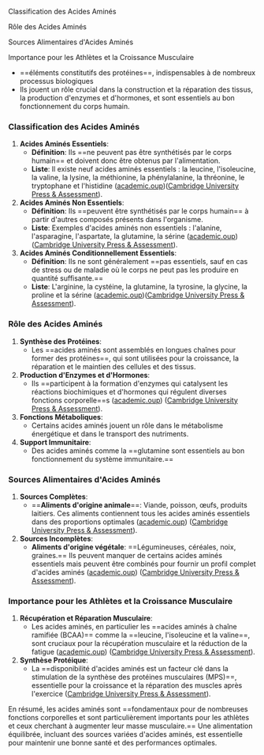 Classification des Acides Aminés

Rôle des Acides Aminés

Sources Alimentaires d'Acides Aminés

Importance pour les Athlètes et la Croissance Musculaire

- ==éléments constitutifs des protéines==, indispensables à de nombreux processus biologiques
- Ils jouent un rôle crucial dans la construction et la réparation des tissus, la production d'enzymes et d'hormones, et sont essentiels au bon fonctionnement du corps humain.

### Classification des Acides Aminés

1. **Acides Aminés Essentiels**:
    - **Définition**: Ils ==ne peuvent pas être synthétisés par le corps humain== et doivent donc être obtenus par l'alimentation.
    - **Liste**: Il existe neuf acides aminés essentiels : la leucine, l'isoleucine, la valine, la lysine, la méthionine, la phénylalanine, la thréonine, le tryptophane et l'histidine​ ([academic.oup](https://academic.oup.com/nutritionreviews/article/79/1/66/5936522))​ ([Cambridge University Press & Assessment](https://www.cambridge.org/core/journals/british-journal-of-nutrition/article/role-of-dietary-protein-in-optimizing-muscle-mass-function-and-health-outcomes-in-older-individuals/D3AA1A9DBF06BC311B7CB1305A8B3CFD)).
2. **Acides Aminés Non Essentiels**:
    - **Définition**: Ils ==peuvent être synthétisés par le corps humain== à partir d'autres composés présents dans l'organisme.
    - **Liste**: Exemples d'acides aminés non essentiels : l'alanine, l'asparagine, l'aspartate, la glutamine, la sérine​ ([academic.oup](https://academic.oup.com/nutritionreviews/article/79/1/66/5936522))​ ([Cambridge University Press & Assessment](https://www.cambridge.org/core/journals/british-journal-of-nutrition/article/role-of-dietary-protein-in-optimizing-muscle-mass-function-and-health-outcomes-in-older-individuals/D3AA1A9DBF06BC311B7CB1305A8B3CFD)).
3. **Acides Aminés Conditionnellement Essentiels**:
    - **Définition**: Ils ne sont généralement ==pas essentiels, sauf en cas de stress ou de maladie où le corps ne peut pas les produire en quantité suffisante.==
    - **Liste**: L'arginine, la cystéine, la glutamine, la tyrosine, la glycine, la proline et la sérine​ ([academic.oup](https://academic.oup.com/nutritionreviews/article/79/1/66/5936522))​ ([Cambridge University Press & Assessment](https://www.cambridge.org/core/journals/british-journal-of-nutrition/article/role-of-dietary-protein-in-optimizing-muscle-mass-function-and-health-outcomes-in-older-individuals/D3AA1A9DBF06BC311B7CB1305A8B3CFD)).

### Rôle des Acides Aminés

1. **Synthèse des Protéines**:
    - Les ==acides aminés sont assemblés en longues chaînes pour former des protéines==, qui sont utilisées pour la croissance, la réparation et le maintien des cellules et des tissus.
2. **Production d'Enzymes et d'Hormones**:
    - Ils ==participent à la formation d'enzymes qui catalysent les réactions biochimiques et d'hormones qui régulent diverses fonctions corporelle==s ([academic.oup](https://academic.oup.com/nutritionreviews/article/79/1/66/5936522)) ([Cambridge University Press & Assessment](https://www.cambridge.org/core/journals/british-journal-of-nutrition/article/role-of-dietary-protein-in-optimizing-muscle-mass-function-and-health-outcomes-in-older-individuals/D3AA1A9DBF06BC311B7CB1305A8B3CFD)).
3. **Fonctions Métaboliques**:
    - Certains acides aminés jouent un rôle dans le métabolisme énergétique et dans le transport des nutriments.
4. **Support Immunitaire**:
    - Des acides aminés comme la ==glutamine sont essentiels au bon fonctionnement du système immunitaire.==

### Sources Alimentaires d'Acides Aminés

1. **Sources Complètes**:
    - ==**Aliments d'origine animale**==: Viande, poisson, œufs, produits laitiers. Ces aliments contiennent tous les acides aminés essentiels dans des proportions optimales ([academic.oup](https://academic.oup.com/nutritionreviews/article/79/1/66/5936522)) ([Cambridge University Press & Assessment](https://www.cambridge.org/core/journals/british-journal-of-nutrition/article/role-of-dietary-protein-in-optimizing-muscle-mass-function-and-health-outcomes-in-older-individuals/D3AA1A9DBF06BC311B7CB1305A8B3CFD)).
2. **Sources Incomplètes**:
    - **Aliments d'origine végétale**: ==Légumineuses, céréales, noix, graines.== Ils peuvent manquer de certains acides aminés essentiels mais peuvent être combinés pour fournir un profil complet d'acides aminés ([academic.oup](https://academic.oup.com/nutritionreviews/article/79/1/66/5936522)) ([Cambridge University Press & Assessment](https://www.cambridge.org/core/journals/british-journal-of-nutrition/article/role-of-dietary-protein-in-optimizing-muscle-mass-function-and-health-outcomes-in-older-individuals/D3AA1A9DBF06BC311B7CB1305A8B3CFD)).

### Importance pour les Athlètes et la Croissance Musculaire

1. **Récupération et Réparation Musculaire**:
    - Les acides aminés, en particulier les ==acides aminés à chaîne ramifiée (BCAA)== comme la ==leucine, l'isoleucine et la valine==, sont cruciaux pour la récupération musculaire et la réduction de la fatigue ([academic.oup](https://academic.oup.com/nutritionreviews/article/79/1/66/5936522)) ([Cambridge University Press & Assessment](https://www.cambridge.org/core/journals/british-journal-of-nutrition/article/role-of-dietary-protein-in-optimizing-muscle-mass-function-and-health-outcomes-in-older-individuals/D3AA1A9DBF06BC311B7CB1305A8B3CFD)).
2. **Synthèse Protéique**:
    - La ==disponibilité d'acides aminés est un facteur clé dans la stimulation de la synthèse des protéines musculaires (MPS)==, essentielle pour la croissance et la réparation des muscles après l'exercice ([Cambridge University Press & Assessment](https://www.cambridge.org/core/journals/british-journal-of-nutrition/article/role-of-dietary-protein-in-optimizing-muscle-mass-function-and-health-outcomes-in-older-individuals/D3AA1A9DBF06BC311B7CB1305A8B3CFD)).

En résumé, les acides aminés sont ==fondamentaux pour de nombreuses fonctions corporelles et sont particulièrement importants pour les athlètes et ceux cherchant à augmenter leur masse musculaire.== Une alimentation équilibrée, incluant des sources variées d'acides aminés, est essentielle pour maintenir une bonne santé et des performances optimales.